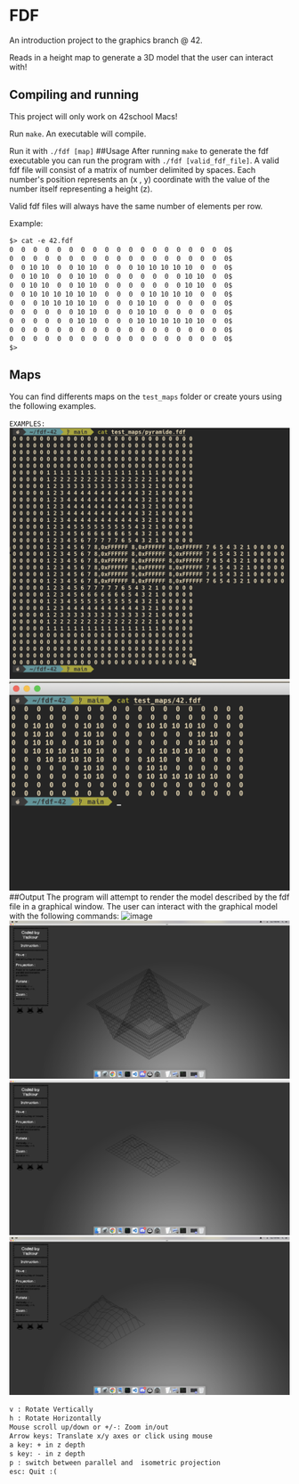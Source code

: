 # FDF 
An introduction project to the graphics branch @ 42.</br>

Reads in a height map to generate a 3D model that the user can interact with!

## Compiling and running
This project will only work on 42school Macs!

Run `make`. An executable will compile.

Run it with `./fdf [map]`
##Usage
After running `make` to generate the fdf executable you can run the program with `./fdf [valid_fdf_file]`.
A valid fdf file will consist of a matrix of number delimited by spaces. Each number's position represents an (x , y) coordinate with the value of the number itself representing a height (z).

Valid fdf files will always have the same number of elements per row.

Example:
```
$> cat -e 42.fdf
0  0  0  0  0  0  0  0  0  0  0  0  0  0  0  0  0  0  0$
0  0  0  0  0  0  0  0  0  0  0  0  0  0  0  0  0  0  0$
0  0 10 10  0  0 10 10  0  0  0 10 10 10 10 10  0  0  0$
0  0 10 10  0  0 10 10  0  0  0  0  0  0  0 10 10  0  0$
0  0 10 10  0  0 10 10  0  0  0  0  0  0  0 10 10  0  0$
0  0 10 10 10 10 10 10  0  0  0  0 10 10 10 10  0  0  0$
0  0  0 10 10 10 10 10  0  0  0 10 10  0  0  0  0  0  0$
0  0  0  0  0  0 10 10  0  0  0 10 10  0  0  0  0  0  0$
0  0  0  0  0  0 10 10  0  0  0 10 10 10 10 10 10  0  0$
0  0  0  0  0  0  0  0  0  0  0  0  0  0  0  0  0  0  0$
0  0  0  0  0  0  0  0  0  0  0  0  0  0  0  0  0  0  0$
$>
```
## Maps

You can find differents maps on the `test_maps` folder or create yours using the following examples.

`EXAMPLES:`</br>
![pyra.fdf](/image/pyramap.png)</br>
![42.fdf](/image/42map.png)<br>
##Output
The program will attempt to render the model described by the fdf file in a graphical window.
The user can interact with the graphical model with the following commands:
![image](image/t1.png)
![image](image/pyra.png)
![image](image/42.png)
![image](image/fract.png)
```
v : Rotate Vertically
h : Rotate Horizontally 
Mouse scroll up/down or +/-: Zoom in/out
Arrow keys: Translate x/y axes or click using mouse
a key: + in z depth 
s key: - in z depth  
p : switch between parallel and  isometric projection
esc: Quit :(
```
